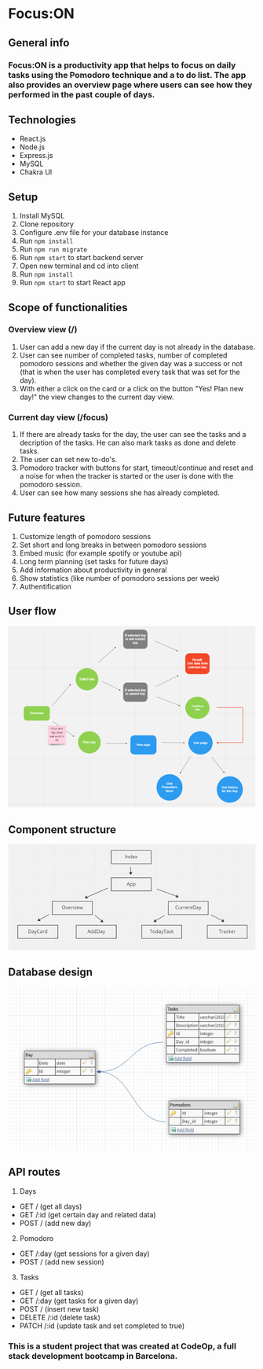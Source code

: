 # Focus:ON

## General info

### Focus:ON is a productivity app that helps to focus on daily tasks using the Pomodoro technique and a to do list. The app also provides an overview page where users can see how they performed in the past couple of days.

## Technologies

- React.js
- Node.js
- Express.js
- MySQL
- Chakra UI

## Setup

1. Install MySQL
2. Clone repository
3. Configure .env file for your database instance
4. Run `npm install`
5. Run `npm run migrate`
6. Run `npm start` to start backend server
7. Open new terminal and cd into client
8. Run `npm install`
9. Run `npm start` to start React app

## Scope of functionalities

### Overview view (/)

1. User can add a new day if the current day is not already in the database.
2. User can see number of completed tasks, number of completed pomodoro sessions and whether the given day was a success or not (that is when the user has completed every task that was set for the day).
3. With either a click on the card or a click on the button "Yes! Plan new day!" the view changes to the current day view.

### Current day view (/focus)

1. If there are already tasks for the day, the user can see the tasks and a decription of the tasks. He can also mark tasks as done and delete tasks.
2. The user can set new to-do's.
3. Pomodoro tracker with buttons for start, timeout/continue and reset and a noise for when the tracker is started or the user is done with the pomodoro session.
4. User can see how many sessions she has already completed.

## Future features

1. Customize length of pomodoro sessions
2. Set short and long breaks in between pomodoro sessions
3. Embed music (for example spotify or youtube api)
4. Long term planning (set tasks for future days)
5. Add information about productivity in general
6. Show statistics (like number of pomodoro sessions per week)
7. Authentification

## User flow

![userflow](/figures/userflow.png)

## Component structure

![component structure](/figures/components.png)

## Database design

![database design](/figures/database.png)

## API routes

1. Days

- GET / (get all days)
- GET /:id (get certain day and related data)
- POST / (add new day)

2. Pomodoro

- GET /:day (get sessions for a given day)
- POST / (add new session)

3. Tasks

- GET / (get all tasks)
- GET /:day (get tasks for a given day)
- POST / (insert new task)
- DELETE /:id (delete task)
- PATCH /:id (update task and set completed to true)

### This is a student project that was created at CodeOp, a full stack development bootcamp in Barcelona.
